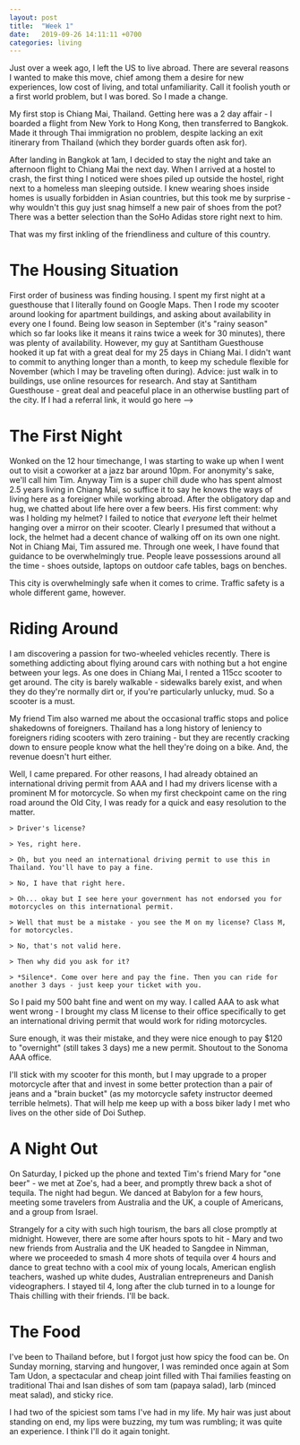 ```yaml
---
layout: post
title:  "Week 1"
date:   2019-09-26 14:11:11 +0700
categories: living
---
```

Just over a week ago, I left the US to live abroad. There are several reasons I wanted to make this move, chief among them a desire for new experiences, low cost of living, and total unfamiliarity. Call it foolish youth or a first world problem, but I was bored. So I made a change. 

My first stop is Chiang Mai, Thailand. Getting here was a 2 day affair - I boarded a flight from New York to Hong Kong, then transferred to Bangkok. Made it through Thai immigration no problem, despite lacking an exit itinerary from Thailand (which they border guards often ask for). 

After landing in Bangkok at 1am, I decided to stay the night and take an afternoon flight to Chiang Mai the next day. When I arrived at a hostel to crash, the first thing I noticed were shoes piled up outside the hostel, right next to a homeless man sleeping outside. I knew wearing shoes inside homes is usually forbidden in Asian countries, but this took me by surprise - why wouldn't this guy just snag himself a new pair of shoes from the pot? There was a better selection than the SoHo Adidas store right next to him. 

That was my first inkling of the friendliness and culture of this country. 

The Housing Situation
======

First order of business was finding housing. I spent my first night at a guesthouse that I literally found on Google Maps. Then I rode my scooter around looking for apartment buildings, and asking about availability in every one I found. Being low season in September (it's "rainy season" which so far looks like it means it rains twice a week for 30 minutes), there was plenty of availability. However, my guy at Santitham Guesthouse hooked it up fat with a great deal for my 25 days in Chiang Mai. I didn't want to commit to anything longer than a month, to keep my schedule flexible for November (which I may be traveling often during). Advice: just walk in to buildings, use online resources for research. And stay at Santitham Guesthouse - great deal and peaceful place in an otherwise bustling part of the city. If I had a referral link, it would go here --> 

The First Night
======

Wonked on the 12 hour timechange, I was starting to wake up when I went out to visit a coworker at a jazz bar around 10pm. For anonymity's sake, we'll call him Tim. Anyway Tim is a super chill dude who has spent almost 2.5 years living in Chiang Mai, so suffice it to say he knows the ways of living here as a foreigner while working abroad. After the obligatory dap and hug, we chatted about life here over a few beers. His first comment: why was I holding my helmet? I failed to notice that _everyone_ left their helmet hanging over a mirror on their scooter. Clearly I presumed that without a lock, the helmet had a decent chance of walking off on its own one night. Not in Chiang Mai, Tim assured me. Through one week, I have found that guidance to be overwhelmingly true. People leave possessions around all the time - shoes outside, laptops on outdoor cafe tables, bags on benches. 

 This city is overwhelmingly safe when it comes to crime. Traffic safety is a whole different game, however. 

Riding Around
======

I am discovering a passion for two-wheeled vehicles recently. There is something addicting about flying around cars with nothing but a hot engine between your legs. As one does in Chiang Mai, I rented a 115cc scooter to get around. The city is barely walkable - sidewalks barely exist, and when they do they're normally dirt or, if you're particularly unlucky, mud. So a scooter is a must. 

My friend Tim also warned me about the occasional traffic stops and police shakedowns of foreigners. Thailand has a long history of leniency to foreigners riding scooters with zero training - but they are recently cracking down to ensure people know what the hell they're doing on a bike. And, the revenue doesn't hurt either. 

Well, I came prepared. For other reasons, I had already obtained an international driving permit from AAA and I had my drivers license with a prominent M for motorcycle. So when my first checkpoint came on the ring road around the Old City, I was ready for a quick and easy resolution to the matter. 

    > Driver's license?

    > Yes, right here. 

    > Oh, but you need an international driving permit to use this in Thailand. You'll have to pay a fine. 

    > No, I have that right here. 

    > Oh... okay but I see here your government has not endorsed you for motorcycles on this international permit. 

    > Well that must be a mistake - you see the M on my license? Class M, for motorcycles.

    > No, that's not valid here. 

    > Then why did you ask for it? 

    > *Silence*. Come over here and pay the fine. Then you can ride for another 3 days - just keep your ticket with you. 

So I paid my 500 baht fine and went on my way. I called AAA to ask what went wrong - I brought my class M license to their office specifically to get an international driving permit that would work for riding motorcycles. 

Sure enough, it was their mistake, and they were nice enough to pay $120 to "overnight" (still takes 3 days) me a new permit. Shoutout to the Sonoma AAA office. 

I'll stick with my scooter for this month, but I may upgrade to a proper motorcycle after that and invest in some better protection than a pair of jeans and a "brain bucket" (as my motorcycle safety instructor deemed terrible helmets). That will help me keep up with a boss biker lady I met who lives on the other side of Doi Suthep. 

A Night Out 
======

On Saturday, I picked up the phone and texted Tim's friend Mary for "one beer" - we met at Zoe's, had a beer, and promptly threw back a shot of tequila. The night had begun. We danced at Babylon for a few hours, meeting some travelers from Australia and the UK, a couple of Americans, and a group from Israel. 
    
Strangely for a city with such high tourism, the bars all close promptly at midnight. However, there are some after hours spots to hit - Mary and two new friends from Australia and the UK headed to Sangdee in Nimman, where we proceeded to smash 4 more shots of tequila over 4 hours and dance to great techno with a cool mix of young locals, American english teachers, washed up white dudes, Australian entrepreneurs and Danish videographers. I stayed til 4, long after the  club turned in to a lounge for Thais chilling with their friends. I'll be back. 

The Food
======

I've been to Thailand before, but I forgot just how spicy the food can be. On Sunday morning, starving and hungover, I was reminded once again at Som Tam Udon, a spectacular and cheap joint filled with Thai families feasting on traditional Thai and Isan dishes of som tam (papaya salad), larb (minced meat salad), and sticky rice. 

I had two of the spiciest som tams I've had in my life. My hair was just about standing on end, my lips were buzzing, my tum was rumbling; it was quite an experience. I think I'll do it again tonight. 



